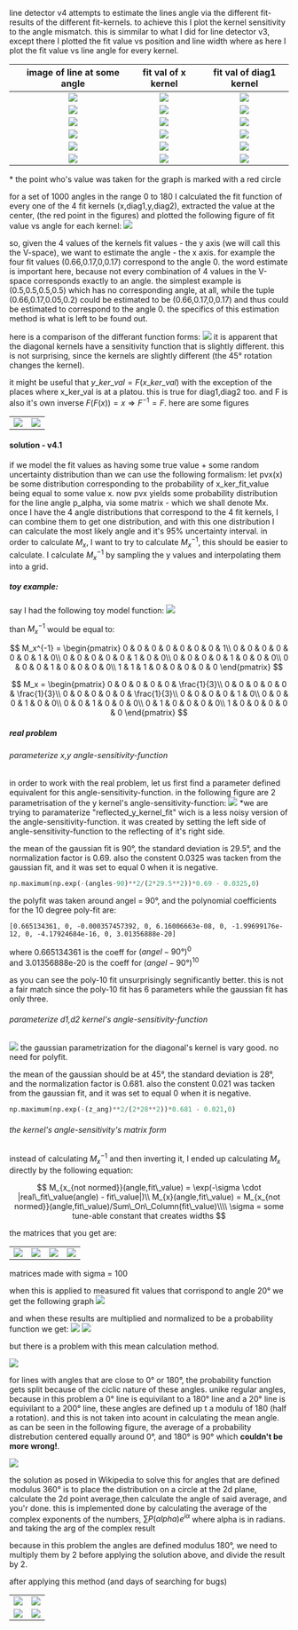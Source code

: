 line detector v4 attempts to estimate the lines angle via the different fit-results of the different fit-kernels. to achieve this I plot the kernel sensitivity to the angle mismatch. this is simmilar to what I did for line detector v3, except there I plotted the fit value vs position and line width where as here I plot the fit value vs line angle for every kernel.

||image of line at some angle|fit val of x kernel|fit val of diag1 kernel|
|:---|:---:|:---:|:---:|
||![](table_1/01.png)|![](table_1/02.png)|![](table_1/03.png)|
||![](table_1/04.png)|![](table_1/05.png)|![](table_1/06.png)|
||![](table_1/07.png)|![](table_1/08.png)|![](table_1/09.png)|
||![](table_1/10.png)|![](table_1/11.png)|![](table_1/12.png)|
||![](table_1/13.png)|![](table_1/14.png)|![](table_1/15.png)|
||![](table_1/16.png)|![](table_1/17.png)|![](table_1/18.png)|

\* the point who's value was taken for the graph is marked with a red circle

for a set of 1000 angles in the range 0 to 180 I calculated the fit function of every one of the 4 fit kernels (x,diag1,y,diag2), extracted the value at the center, (the red point in the figures) and plotted the following figure of fit value vs angle for each kernel:
![](normalised%20fit%20value%20of%20different%20kernels%20at%20different%20line%20angles.png)

so, given the 4 values of the kernels fit values - the y axis (we will call this the V-space), we want to estimate the angle - the x axis. for example the four fit values (0.66,0.17,0,0.17) correspond to the angle 0. the word estimate is important here, because not every combination of 4 values in the V-space corresponds exactly to an angle. the simplest example is (0.5,0.5,0.5,0.5) which has no corresponding angle, at all, while the tuple (0.66,0.17,0.05,0.2) could be estimated to be (0.66,0.17,0,0.17) and thus could be estimated to correspond to the angle 0. the specifics of this estimation method is what is left to be found out.

here is a comparison of the differant function forms:
![](comparison%20of%20different%20kernel%20sensitivity%20function%20forms.png)
it is apparent that the diagonal kernels have a sensitivity function that is slightly different. this is not surprising, since the kernels are slightly different (the 45° rotation changes the kernel).

it might be useful that $y\_ker\_val = F(x\_ker\_val)$ with the exception of the places where x_ker_val is at a platou. this is true for diag1,diag2 too. and F is also it's own inverse $F(F(x)) = x \Rightarrow F^{-1}=F$. here are some figures

|||
|---|---|
|![](F__x_k_val_vs_y_k_val.png)|![](G__x_k_val_vs_d1_k_val.png)|

#### solution - v4.1

if we model the fit values as having some true value + some random uncertainty distribution than we can use the following formalism:
let pvx(x) be some distribution corresponding to the probability of x_ker_fit_value being equal to some value x. now pvx yields some probability distribution for the line angle p_alpha, via some matrix - which we shall denote Mx. once I have the 4 angle distributions that correspond to the 4 fit kernels, I can combine them to get one distribution, and with this one distribution I can calculate the most likely angle and it's 95% uncertainty interval.
in order to calculate $M_x$, I want to try to calculate $M_x^{-1}$, this should be easier to calculate. I calculate $M_x^{-1}$ by sampling the y values and interpolating them into a grid.

##### toy example:  

say I had the following toy model function:
![](toy_model_function.png)

than $M_x^{-1}$ would be equal to:  

$$
M_x^{-1} =
\begin{pmatrix}
0 & 0 & 0 & 0 & 0 & 0 & 0 & 1\\
0 & 0 & 0 & 0 & 0 & 0 & 1 & 0\\
0 & 0 & 0 & 0 & 0 & 1 & 0 & 0\\
0 & 0 & 0 & 0 & 1 & 0 & 0 & 0\\
0 & 0 & 0 & 1 & 0 & 0 & 0 & 0\\
1 & 1 & 1 & 0 & 0 & 0 & 0 & 0
\end{pmatrix}
$$

$$
M_x =
\begin{pmatrix}
0 & 0 & 0 & 0 & 0 & \frac{1}{3}\\
0 & 0 & 0 & 0 & 0 & \frac{1}{3}\\
0 & 0 & 0 & 0 & 0 & \frac{1}{3}\\
0 & 0 & 0 & 0 & 1 & 0\\
0 & 0 & 0 & 1 & 0 & 0\\
0 & 0 & 1 & 0 & 0 & 0\\
0 & 1 & 0 & 0 & 0 & 0\\
1 & 0 & 0 & 0 & 0 & 0
\end{pmatrix}
$$

##### real problem

###### parameterize x,y angle-sensitivity-function

in order to work with the real problem, let us first find a parameter defined equivalent for this angle-sensitivity-function. in the following figure are 2 parametrisation of the y kernel's angle-sensitivity-function:
![](parametrizations.png)
\*we are trying to paramaterize "reflected_y_kernel_fit" wich is a less noisy version of the angle-sensitivity-function. it was created by setting the left side of angle-sensitivity-function to the reflecting of it's right side.
  
the mean of the gaussian fit is 90°, the standard deviation is 29.5°, and the normalization factor is 0.69. also the constent 0.0325 was tacken from the gaussian fit, and it was set to equal 0 when it is negative.

```python
np.maximum(np.exp(-(angles-90)**2/(2*29.5**2))*0.69 - 0.0325,0)
```

the polyfit was taken around angel = 90°, and the polynomial coefficients for the 10 degree poly-fit are:

```
[0.665134361, 0, -0.000357457392, 0, 6.16006663e-08, 0, -1.99699176e-12, 0, -4.17924684e-16, 0, 3.01356888e-20]
```

where 0.665134361 is the coeff for $(angel - 90°)^0$  
and 3.01356888e-20 is the coeff for $(angel - 90°)^{10}$

as you can see the poly-10 fit unsurprisingly segnificantly better. this is not a fair match since the poly-10 fit has 6 parameters while the gaussian fit has only three.

###### parameterize d1,d2 kernel's angle-sensitivity-function

![](parametrizations%20of%20diag.png)
the gaussian parametrization for the diagonal's kernel is vary good. no need for polyfit.

the mean of the gaussian should be at 45°, the standard deviation is 28°, and the normalization factor is 0.681. also the constent 0.021 was tacken from the gaussian fit, and it was set to equal 0 when it is negative.

```python
np.maximum(np.exp(-(z_ang)**2/(2*28**2))*0.681 - 0.021,0)
```

###### the kernel's angle-sensitivity's matrix form

instead of calculating $M_x^{-1}$ and then inverting it, I ended up calculating $M_x$ directly by the following equation:  

$$
M_{x_{not normed}}(angle,fit\_value) = \exp(-\sigma \cdot |real\_fit\_value(angle) - fit\_value|)\\
M_{x}(angle,fit\_value) = M_{x_{not normed}}(angle,fit\_value)/Sum\_On\_Column(fit\_value)\\\\
\sigma = some tune-able constant that creates widths
$$

the matrices that you get are:
  
|||||
|-|-|-|-|
|![](tabel_2/x_kernel_angle_sensitivity_matrix.png)|![](tabel_2/d1_kernel_angle_sensitivity_matrix.png)|![](tabel_2/y_kernel_angle_sensitivity_matrix.png)|![](tabel_2/d2_kernel_angle_sensitivity_matrix.png)|

matrices made with sigma = 100

when this is applied to measured fit values that corrispond to angle 20° we get the following graph
![](angle%20probability%20of%20differant%20kernels.png)

and when these results are multiplied and normalized to be a probability function we get:
![](total%20angle%20probability%20Prediction.png)
![](total%20angle%20probability%20Prediction%20zoomed.png)

but there is a problem with this mean calculation method.  

![](angle%20probability%20of%20differant%20kernels%20for%20horrisontal%20line.png)

for lines with angles that are close to 0° or 180°, the probability function gets split because of the ciclic nature of these angles. unike regular angles, because in this problem a 0° line is equivilant to a 180° line and a 20° line is equivilant to a 200° line, these angles are defined up t a modulu of 180 (half a rotation). and this is not taken into acount in calculating the mean angle. as can be seen in the following figure, the average of a probability distrebution centered equally around 0°, and 180° is 90° which **couldn't be more wrong!**.

![](total%20angle%20probability%20Prediction%20for%20horisontal%20line.png)

the solution as posed in Wikipedia to solve this for angles that are defined modulus 360° is to place the distribution on a circle at the 2d plane, calculate the 2d point average,then calculate the angle of said average, and you'r done. this is implemented done by calculating the average of the complex exponents of the numbers, $\sum{P(alpha)e^{i\alpha}}$ where alpha is in radians. and taking the arg of the complex result

because in this problem the angles are defined modulus 180°, we need to multiply them by 2 before applying the solution above, and divide the result by 2.

after applying this method (and days of searching for bugs)

|||
|:-:|:-:|
|![](angle_detect_on_real_problem_skip15.png)|![](angle_detect_on_real_problem_zoomed1_skip4.png)|
|![](angle_detect_on_real_problem_zoomed2_skip4.png)|![](angle_detect_on_real_problem_zoomed3_skip4.png)|
